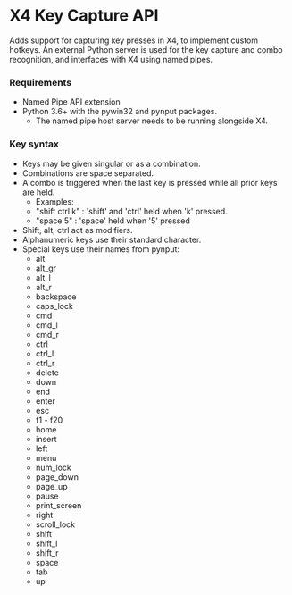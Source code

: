 # X4 Key Capture API

Adds support for capturing key presses in X4, to implement custom hotkeys.
An external Python server is used for the key capture and combo recognition, and interfaces with X4 using named pipes.


### Requirements

* Named Pipe API extension
* Python 3.6+ with the pywin32 and pynput packages.
  - The named pipe host server needs to be running alongside X4.


### Key syntax
 - Keys may be given singular or as a combination.
 - Combinations are space separated.
 - A combo is triggered when the last key is pressed while all prior keys
   are held.
   - Examples:
   - "shift ctrl k" : 'shift' and 'ctrl' held when 'k' pressed.
   - "space 5" : 'space' held when '5' pressed
 - Shift, alt, ctrl act as modifiers.
 - Alphanumeric keys use their standard character.
 - Special keys use their names from pynput:
   - alt
   - alt_gr
   - alt_l
   - alt_r
   - backspace
   - caps_lock
   - cmd
   - cmd_l
   - cmd_r
   - ctrl
   - ctrl_l
   - ctrl_r
   - delete
   - down
   - end
   - enter
   - esc
   - f1 - f20
   - home
   - insert
   - left
   - menu
   - num_lock
   - page_down
   - page_up
   - pause
   - print_screen
   - right
   - scroll_lock
   - shift
   - shift_l
   - shift_r
   - space
   - tab
   - up

  